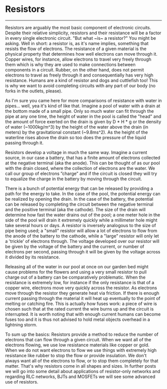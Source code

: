 # Resistors
---
Resistors are arguably the most basic component of electronic circuits.  Despite their relative simplicity, resistors and their resistance will be a factor in every single electronic circuit. "But what ~is~ a resistor?" You might be asking.  Well in short: a resistor is, as it's name implies, something that resists the flow of electrons.  The resistance of a given material is the physical property that determines how well electrons can move through it.  Copper wires, for instance, allow electrons to travel very freely through them which is why they are used to make connections between components in a circuit. Rubber, on the other hand, does not permit electrons to travel as freely through it and consequentially has very high resistance. Humans are a kind of resistor and dogs and cuttlefish too!  This is why we want to avoid completing circuits with any part of our body (no forks in the outlets, please).

As I'm sure you came here for more comparisons of resistance with water in pipes… well, yea it's kind of like that.  Imagine a pool of water with a drain at the bottom made of a small pipe.  Only so much water can fit through the pipe at any one time, the height of water in the pool is called the "head" and the amount of force exerted on the drain is given by D * H * g or the density of water (~1000kg/m^3) by the height of the water above the drain (in meters) by the gravitational constant (~9.8ms^2).  As the height of the waterline rises above the drain so too does the pressure of the liquid passing through it.

Resistors develop a voltage in much the same way.  Imagine a current source, in our case a battery, that has a finite amount of electrons collected at the negative terminal (aka the anode).  This can be thought of as our pool with the drain closed, where the collection of electrons are the water.  We call our group of electrons ”charge” and if the circuit is closed they will try to equalize the charge in the battery by moving through the circuit. 

There is a bunch of potential energy that can be released by providing a path for the energy to take.  In the case of the pool, the potential energy can be realized by opening the drain.  In the case of the battery, the potential can be released by completing the circuit between the negative terminal and the positive terminal (aka the cathode).  The size of the drain will determine how fast the water drains out of the pool; a one meter hole in the side of the pool will drain it extremely quickly while a millimeter hole might take several hours or days.  A resistor is inversely analogous to the size of pipe being used; a "small" resistor will allow a lot of electrons to flow from the anode of the battery to the cathode, while a "large" resistor will only let a 'trickle' of electrons through. The voltage developed over our resistor will be given by the voltage of the battery and the current, or number of electrons per second, passing through it will be given by the voltage across it divided by its resistance.

Releasing all of the water in our pool at once on our garden bed might cause problems for the flowers and using a very small resistor to pull charge out of a battery can be comparatively problematic.  When the resistance is extremely low, for instance if the only resistance is that of a copper wire, electrons move very quickly across the resistor.  As electrons move through the resistor they generate heat via friction.  If there is enough current passing through the material it will heat up eventually to the point of melting or catching fire. This is actually how fuses work: a piece of wire is chosen such that at the rated current the wire burns up and the circuit is interrupted. It is worth noting that with enough current humans can become fuses too and it is thus not advised to hold metal objects overhead in a lightning storm.

To sum up the basics: Resistors provide a method to reduce the number of electrons that can flow through a given circuit.  When we want all of the electrons flowing, we use low resistance materials like copper or gold.  When we do not want electrons to flow we use things with extremely high resistance like rubber to stop the flow or provide insulation.  We don't always want all of the electrons to flow, or to stop them completely for that matter.  That's why resistors come in all shapes and sizes.  In further posts we will go into some detail about applications of resistor-only networks and regarding RLC networks, BJTs and MOSFETs we will see some advanced use of resistors.
